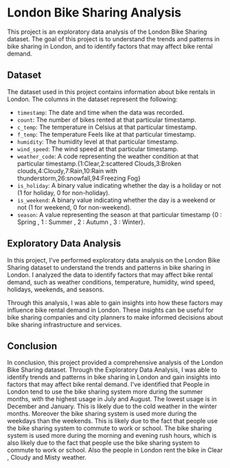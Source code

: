 # London Bike Sharing Analysis

This project is an exploratory data analysis of the London Bike Sharing dataset. The goal of this project is to understand the trends and patterns in bike sharing in London, and to identify factors that may affect bike rental demand.

## Dataset

The dataset used in this project contains information about bike rentals in London. The columns in the dataset represent the following:

- `timestamp`: The date and time when the data was recorded.
- `count`: The number of bikes rented at that particular timestamp.
- `c_temp`: The temperature in Celsius at that particular timestamp.
- `f_temp`: The temperature Feels like at that particular timestamp.
- `humidity`: The humidity level at that particular timestamp.
- `wind_speed`: The wind speed at that particular timestamp.
- `weather_code`: A code representing the weather condition at that particular timestamp.{1:Clear,2:scattered Clouds,3:Broken clouds,4:Cloudy,7:Rain,10:Rain with thunderstorm,26:snowfall,94:Freezing Fog}
- `is_holiday`: A binary value indicating whether the day is a holiday or not (1 for holiday, 0 for non-holiday).
- `is_weekend`: A binary value indicating whether the day is a weekend or not (1 for weekend, 0 for non-weekend).
- `season`: A value representing the season at that particular timestamp {0 : Spring , 1 : Summer , 2 : Autumn , 3 : Winter}.

## Exploratory Data Analysis

In this project, I've performed exploratory data analysis on the London Bike Sharing dataset to understand the trends and patterns in bike sharing in London. I analyzed the data to identify factors that may affect bike rental demand, such as weather conditions, temperature, humidity, wind speed, holidays, weekends, and seasons.

Through this analysis, I was able to gain insights into how these factors may influence bike rental demand in London. These insights can be useful for bike sharing companies and city planners to make informed decisions about bike sharing infrastructure and services.

## Conclusion

In conclusion, this project provided a comprehensive analysis of the London Bike Sharing dataset. Through the Exploratory Data Analysis, I was able to identify trends and patterns in bike sharing in London and gain insights into factors that may affect bike rental demand. I've identified that People in London tend to use the bike sharing system more during the summer months, with the highest usage in July and August. The lowest usage is in December and January. This is likely due to the cold weather in the winter months. Moreover the bike sharing system is used more during the weekdays than the weekends. This is likely due to the fact that people use the bike sharing system to commute to work or school. The bike sharing system is used more during the morning and evening rush hours, which is also likely due to the fact that people use the bike sharing system to commute to work or school. Also the people in London rent the bike in Clear , Cloudy and Misty weather.
